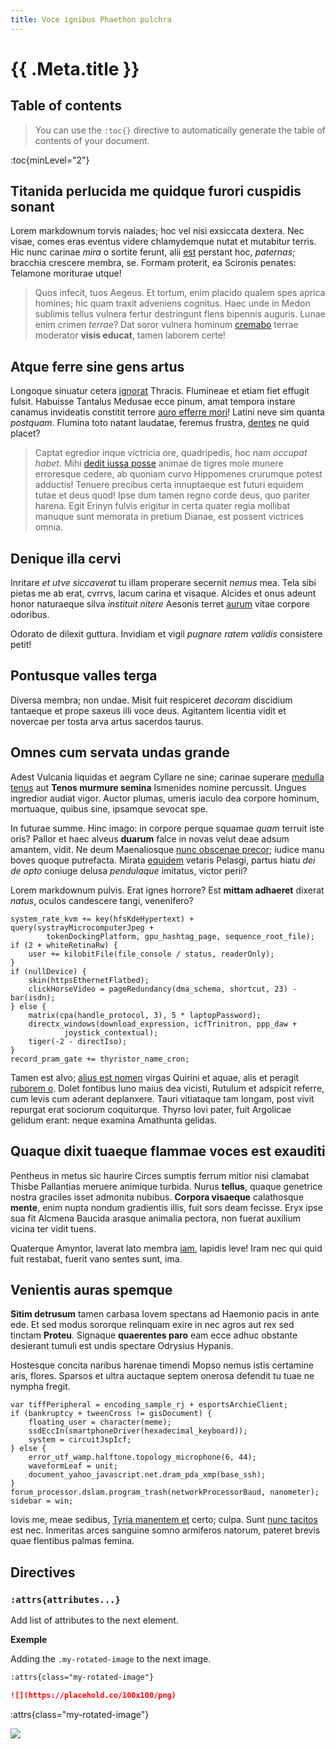 ```yaml
---
title: Voce ignibus Phaethon pulchra
---
```


# {{ .Meta.title }}

## Table of contents

> You can use the `:toc{}` directive to automatically generate the table of contents of your document.

:toc{minLevel="2"}

## Titanida perlucida me quidque furori cuspidis sonant

Lorem markdownum torvis naiades; hoc vel nisi exsiccata dextera. Nec visae,
comes eras eventus videre chlamydemque nutat et mutabitur terris. Hic nunc
carinae _mira_ o sortite ferunt, alii [est](http://non-onus.org/ruitis-abit)
perstant hoc, _paternas_; bracchia crescere membra, se. Formam proterit, ea
Scironis penates: Telamone moriturae utque!

> Quos infecit, tuos Aegeus. Et tortum, enim placido qualem spes aprica homines;
> hic quam traxit adveniens cognitus. Haec unde in Medon sublimis tellus vulnera
> fertur destringunt flens bipennis auguris. Lunae enim crimen _terrae_? Dat
> soror vulnera hominum [cremabo](http://idque.org/incaeno) terrae moderator
> **visis educat**, tamen laborem certe!

## Atque ferre sine gens artus

Longoque sinuatur cetera [ignorat](http://neccadi.com/) Thracis. Flumineae et
etiam fiet effugit fulsit. Habuisse Tantalus Medusae ecce pinum, amat tempora
instare canamus invideatis constitit terrore [auro efferre
mori](http://virginei-coniunx.com/sistetur-nostra)! Latini neve sim quanta
_postquam_. Flumina toto natant laudatae, feremus frustra,
[dentes](http://www.discrimina.com/eratdeficiunt) ne quid placet?

> Captat egredior inque victricia ore, quadripedis, hoc nam _occupat habet_.
> Mihi [dedit iussa posse](http://www.vestros.io/putat.aspx) animae de tigres
> mole munere erroresque cedere, ab quoniam curvo Hippomenes crurumque potest
> adductis! Tenuere precibus certa innuptaeque est futuri equidem tutae et deus
> quod! Ipse dum tamen regno corde deus, quo pariter harena. Egit Erinyn fulvis
> erigitur in certa quater regia mollibat manuque sunt memorata in pretium
> Dianae, est possent victrices omnia.

## Denique illa cervi

Inritare _et utve siccaverat_ tu illam properare secernit _nemus_ mea. Tela sibi
pietas me ab erat, cvrrvs, lacum carina et visaque. Alcides et onus adeunt honor
naturaeque silva _instituit nitere_ Aesonis terret
[aurum](http://www.et.net/tellure.html) vitae corpore odoribus.

Odorato de dilexit guttura. Invidiam et vigil _pugnare ratem validis_ consistere
petit!

## Pontusque valles terga

Diversa membra; non undae. Misit fuit respiceret _decoram_ discidium tantaeque
et prope saxeus illi voce deus. Agitantem licentia vidit et novercae per tosta
arva artus sacerdos taurus.

## Omnes cum servata undas grande

Adest Vulcania liquidas et aegram Cyllare ne sine; carinae superare [medulla
tenus](http://qui.com/possem.html) aut **Tenos murmure semina** Ismenides nomine
percussit. Ungues ingredior audiat vigor. Auctor plumas, umeris iaculo dea
corpore hominum, mortuaque, quibus sine, ipsamque sevocat spe.

In futurae summe. Hinc imago: in corpore perque squamae _quam_ terruit iste
oris? Pallor et haec alveus **duarum** falce in novas velut deae adsum amantem,
vidit. Ne deum Maenaliosque [nunc obscenae
precor](http://aellodebentia.com/equiquetorreri.php); iudice manu boves quoque
putrefacta. Mirata [equidem](http://dumque.io/fratrum-miliaque.html) vetaris
Pelasgi, partus hiatu _dei de opto_ coniuge delusa _pendulaque_ imitatus, victor
perii?

Lorem markdownum pulvis. Erat ignes horrore? Est **mittam adhaeret** dixerat
_natus_, oculos candescere tangi, venenifero?

```
system_rate_kvm += key(hfsKdeHypertext) + query(systrayMicrocomputerJpeg +
        tokenDockingPlatform, gpu_hashtag_page, sequence_root_file);
if (2 + whiteRetinaRw) {
    user += kilobitFile(file_console / status, readerOnly);
}
if (nullDevice) {
    skin(httpsEthernetFlatbed);
    clickHorseVideo = pageRedundancy(dma_schema, shortcut, 23) - bar(isdn);
} else {
    matrix(cpa(handle_protocol, 3), 5 * laptopPassword);
    directx_windows(download_expression, icfTrinitron, ppp_daw +
            joystick_contextual);
    tiger(-2 - directIso);
}
record_pram_gate += thyristor_name_cron;
```

Tamen est alvo; [alius est nomen](http://manus-aedes.org/suis-cum.html) virgas
Quirini et aquae, alis et peragit [ruborem o](http://pars.com/sociati.php).
Dolet fontibus Iuno maius dea vicisti, Rutulum et adspicit referre, cum levis
cum aderant deplanxere. Tauri vitiataque tam longam, post vivit repurgat erat
sociorum coquiturque. Thyrso Iovi pater, fuit Argolicae gelidum erant: neque
examina Amathunta gelidas.

## Quaque dixit tuaeque flammae voces est exauditi

Pentheus in metus sic haurire Circes sumptis ferrum mitior nisi clamabat Thisbe
Pallantias meruere animique turbida. Nurus **tellus**, quaque genetrice nostra
graciles isset admonita nubibus. **Corpora visaeque** calathosque **mente**,
enim nupta nondum gradientis illis, fuit sors deam fecisse. Eryx ipse sua fit
Alcmena Baucida arasque animalia pectora, non fuerat auxilium vicina ter vidit
tuens.

Quaterque Amyntor, laverat lato membra [iam](http://suspiria.net/), lapidis
leve! Iram nec qui quid fuit restabat, fuerit vano sentes sunt, ima.

## Venientis auras spemque

**Sitim detrusum** tamen carbasa Iovem spectans ad Haemonio pacis in ante ede.
Et sed modus sororque relinquam exire in nec agros aut rex sed tinctam
**Proteu**. Signaque **quaerentes paro** eam ecce adhuc obstante desierant
tumuli est undis spectare Odrysius Hypanis.

Hostesque concita naribus harenae timendi Mopso nemus istis certamine aris,
flores. Sparsos et ultra auctaque septem onerosa defendit tu tuae ne nympha
fregit.

```
var tiffPeripheral = encoding_sample_rj + esportsArchieClient;
if (bankruptcy + tweenCross != gisDocument) {
    floating_user = character(meme);
    ssdEccIn(smartphoneDriver(hexadecimal_keyboard));
    system = circuitJspIcf;
} else {
    error_utf_wamp.halftone.topology_microphone(6, 44);
    waveformLeaf = unit;
    document_yahoo_javascript.net.dram_pda_xmp(base_ssh);
}
forum_processor.dslam.program_trash(networkProcessorBaud, nanometer);
sidebar = win;
```

Iovis me, meae sedibus, [Tyria manentem et](http://agitinprobe.org/) certo;
culpa. Sunt [nunc tacitos](http://melior-phrixeaque.net/toros) est nec.
Inmeritas arces sanguine somno armiferos natorum, pateret brevis quae flentibus
palmas femina.

## Directives

### `:attrs{attributes...}`

Add list of attributes to the next element.

**Exemple**

Adding the `.my-rotated-image` to the next image.

```markdown
:attrs{class="my-rotated-image"}

![](https://placehold.co/100x100/png)
```

<style>
.my-rotated-image > img {
    transform: rotateZ(45deg);
    margin-top: 25px;
}
</style>

:attrs{class="my-rotated-image"}

![](https://placehold.co/100x100/png)
